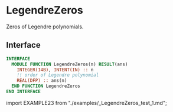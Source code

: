# LegendreZeros

Zeros of Legendre polynomials.

## Interface

<Tabs>
<TabItem value="interface" label="܀ Interface" default>

```fortran
INTERFACE
  MODULE FUNCTION LegendreZeros(n) RESULT(ans)
    INTEGER(I4B), INTENT(IN) :: n
    !! order of Legendre polynomial
    REAL(DFP) :: ans(n)
  END FUNCTION LegendreZeros
END INTERFACE
```

</TabItem>

<TabItem value="example" label="️܀ See example">

import EXAMPLE23 from "./examples/\_LegendreZeros_test_1.md";

<EXAMPLE23 />

</TabItem>

<TabItem value="close" label="↢ ">

</TabItem>
</Tabs>
